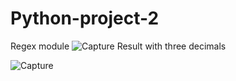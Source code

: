 # Python-project-2
Regex module
![Capture](https://user-images.githubusercontent.com/82317107/115697897-a4726080-a381-11eb-8a7a-6144a286d416.PNG)
Result with three decimals

![Capture](https://user-images.githubusercontent.com/82317107/115698558-60339000-a382-11eb-9561-a41e7def0299.PNG)

